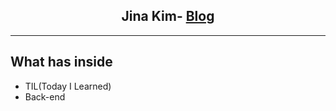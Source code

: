 <p align="center">
    <h2 align="center">Jina Kim- <a href="https://sebbe39jinakim.github.io/">Blog</a></h2>
</p>


***



## What has inside

- TIL(Today I Learned)
- Back-end
